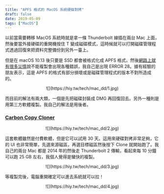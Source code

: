 ```yaml
---
title: "APFS 格式的 MacOS 系統硬碟對拷"
draft: false
date: 2019-05-09
tags: ["MacOS"]
---
```


以前當需要轉移 MacOS 系統時就是拿一條 Thunderbolt 線插在兩台 Mac 上面，然後要當外接硬碟的重開機按住 T 變成磁碟模式，這時候就可以打開磁碟管理程式透過回復來把資料完整備份到另外一臺上。

<!--more-->

但是在 macOS 10.13 後只要是 SSD 都會被格式化成 APFS 格式，然後[網路上就有很多災情](https://discussions.apple.com/thread/8340855)說不能複製會出現各種錯誤，我自己是出現 ERROR 28。據有經驗的朋友表示，這是 APFS 的格式有部分損壞或是磁碟管理程式的版本不對所造成的。

<center>
![](https://hiy.tw/tech/mac_dd/1.jpg)
</center>

而目前的解法有兩大類，一個是先把磁碟封裝成 DMG 再回復回去。另外一種則是用第三方軟體複製。我自己的解法是用後者。


### [Carbon Copy Cloner](https://bombich.com/download)

<center>
![](https://hiy.tw/tech/mac_dd/2.jpg)
</center>

這套軟體雖然是付費軟體，但是它可以試用 30 天。這用來硬碟對拷非常足夠，它的 UI 也非常簡單，先選來源磁區，再選目標磁區然後按下 Clone 就開始跑了。我自己的兩台 Mac 都是 2014 年的然後走 Thunderbolt 2 傳輸，看起來每 10 分鐘可以跑 25 GB 左右，我個人覺得是蠻快的複製。

<center>
![](https://hiy.tw/tech/mac_dd/3.jpg)
</center>


等複製完後，電腦重開確定可以進去系統就可以拉！

<center>
![](https://hiy.tw/tech/mac_dd/4.jpg)
</center>






